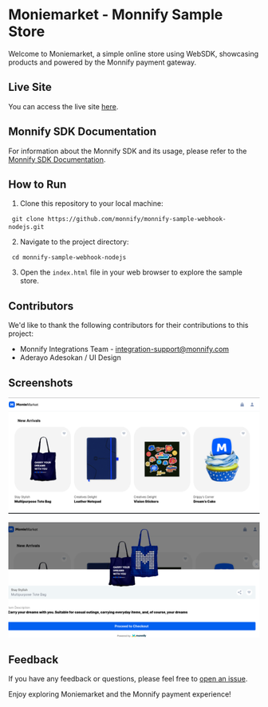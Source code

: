 # Moniemarket - Monnify Sample Store

Welcome to Moniemarket, a simple online store using WebSDK, showcasing products and powered by the Monnify payment gateway.

## Live Site

You can access the live site [here](https://moniemarket.monnify.com/).

## Monnify SDK Documentation

For information about the Monnify SDK and its usage, please refer to the [Monnify SDK Documentation](https://developers.monnify.com/docs/collections/one-time-payments/).

## How to Run

1. Clone this repository to your local machine:

```
 git clone https://github.com/monnify/monnify-sample-webhook-nodejs.git

```

2. Navigate to the project directory:
```
 cd monnify-sample-webhook-nodejs
```


3. Open the `index.html` file in your web browser to explore the sample store.

## Contributors

We'd like to thank the following contributors for their contributions to this project:

- Monnify Integrations Team - integration-support@monnify.com
- Aderayo Adesokan / UI Design  

## Screenshots

![Product Catalog](/screenshots/product-catalog.png)

![Product Details Modal](/screenshots/product-details-modal.png)

## Feedback

If you have any feedback or questions, please feel free to [open an issue](https://github.com/your-username/moniemarket/issues).

Enjoy exploring Moniemarket and the Monnify payment experience!
